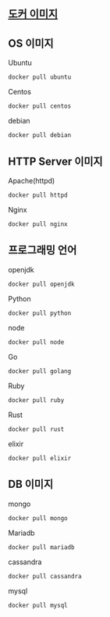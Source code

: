 ## [도커 이미지](https://hub.docker.com/)



## OS 이미지


Ubuntu
```
docker pull ubuntu
```


Centos
```
docker pull centos
```


debian
```
docker pull debian
```


## HTTP Server 이미지


Apache(httpd)
```
docker pull httpd
```


Nginx
```
docker pull nginx
```


## 프로그래밍 언어


openjdk
```
docker pull openjdk
```


Python
```
docker pull python
```


node
```
docker pull node
```


Go
```
docker pull golang
```


Ruby
```
docker pull ruby
```


Rust
```
docker pull rust
```


elixir
```
docker pull elixir
```

## DB 이미지


mongo
```
docker pull mongo
```


Mariadb
```
docker pull mariadb
```


cassandra
```
docker pull cassandra
```


mysql
```
docker pull mysql
```
